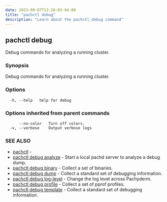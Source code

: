 ```yaml
---
date: 2023-09-07T13:28:03-04:00
title: "pachctl debug"
description: "Learn about the pachctl_debug command"
---
```


## pachctl debug

Debug commands for analyzing a running cluster.

### Synopsis

Debug commands for analyzing a running cluster.

### Options

```
  -h, --help   help for debug
```

### Options inherited from parent commands

```
      --no-color   Turn off colors.
  -v, --verbose    Output verbose logs
```

### SEE ALSO

* [pachctl](../pachctl)	 - 
* [pachctl debug analyze](../pachctl_debug_analyze)	 - Start a local pachd server to analyze a debug dump.
* [pachctl debug binary](../pachctl_debug_binary)	 - Collect a set of binaries.
* [pachctl debug dump](../pachctl_debug_dump)	 - Collect a standard set of debugging information.
* [pachctl debug log-level](../pachctl_debug_log-level)	 - Change the log level across Pachyderm.
* [pachctl debug profile](../pachctl_debug_profile)	 - Collect a set of pprof profiles.
* [pachctl debug template](../pachctl_debug_template)	 - Collect a standard set of debugging information.

